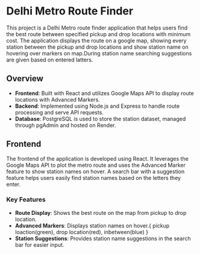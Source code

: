 # Delhi Metro Route Finder

This project is a Delhi Metro route finder application that helps users find the best route between specified pickup and drop locations with minimum cost. The application displays the route on a google map, showing every station between the pickup and drop  locations and show station name on hovering over markers on map.During station name searching suggestions are given based on entered latters.

## Overview
- **Frontend**: Built with React and utilizes Google Maps API to display route locations with Advanced Markers.
- **Backend**: Implemented using Node.js and Express to handle route processing and serve API requests.
- **Database**: PostgreSQL is used to store the station dataset, managed through pgAdmin and hosted on Render.

## Frontend
The frontend of the application is developed using React. It leverages the Google Maps API to plot the metro route and uses the Advanced Marker feature to show station names on hover. A search bar with a suggestion feature helps users easily find station names based on the letters they enter.

### Key Features
- **Route Display**: Shows the best route on the map from pickup to drop location.
- **Advanced Markers**: Displays station names on hover.{ pickup loaction(green), drop location(red), inbetween(blue) }
- **Station Suggestions**: Provides station name suggestions in the search bar for easier input.


